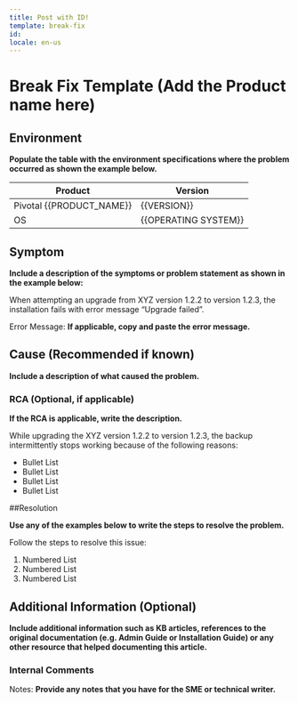 ```yaml
---
title: Post with ID!
template: break-fix
id:
locale: en-us
---
```


# Break Fix Template (Add the Product name here)

## Environment

**Populate the table with the environment specifications where the problem occurred as shown the example below.**

Product | Version
------- | --------
Pivotal {{PRODUCT_NAME}} | {{VERSION}}
OS | {{OPERATING SYSTEM}}
	 
## Symptom

**Include a description of the symptoms or problem statement as shown in the example below:**

When attempting an upgrade from XYZ version 1.2.2 to version 1.2.3, the installation fails with error message “Upgrade failed”.

Error Message:
**If applicable, copy and paste the error message.**

## Cause (Recommended if known)

**Include a description of what caused the problem.**

### RCA (Optional, if applicable)

**If the RCA is applicable, write the description.**

While upgrading the XYZ version 1.2.2 to version 1.2.3, the backup intermittently stops working because of the following reasons:

*	Bullet List
*	Bullet List
*	Bullet List
*	Bullet List

##Resolution

**Use any of the examples below to write the steps to resolve the problem.**

Follow the steps to resolve this issue:

1.	Numbered List
2.	Numbered List
3.	Numbered List

## Additional Information (Optional)

**Include additional information such as KB articles, references to the original documentation (e.g. Admin Guide or Installation Guide) or any other resource that helped documenting this article.**

### Internal Comments

Notes: **Provide any notes that you have for the SME or technical writer.**

